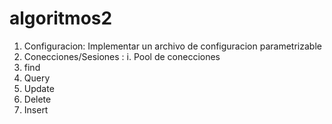 # algoritmos2

1. Configuracion: Implementar un archivo de configuracion parametrizable
2. Conecciones/Sesiones : 
  i. Pool de conecciones
3. find
4. Query
5. Update
6. Delete
7. Insert
